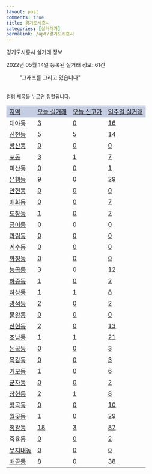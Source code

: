```yaml
---
layout: post
comments: true
title: 경기도시흥시
categories: [실거래가]
permalink: /apt/경기도시흥시
---
```


경기도시흥시 실거래 정보

2022년 05월 14일 등록된 실거래 정보: 61건

<!--<script async src="https://pagead2.googlesyndication.com/pagead/js/adsbygoogle.js?client=ca-pub-3485438051770037"
 crossorigin="anonymous"></script>-->

<script type="text/javascript">
  google.charts.load('current', {'packages':['corechart']});
  google.charts.setOnLoadCallback(drawChart);

  function drawChart() {
    var data = google.visualization.arrayToDataTable([['거래일', '매매', '전월세', '전매'], ['21-01', 15, 8, 0], ['21-02', 0, 6, 0], ['21-03', 1, 59, 0], ['21-04', 92, 222, 0], ['21-05', 699, 595, 4], ['21-06', 678, 766, 9], ['21-07', 583, 725, 7], ['21-08', 497, 659, 11], ['21-09', 411, 698, 8], ['21-10', 361, 662, 5], ['21-11', 198, 596, 4], ['21-12', 173, 592, 4], ['22-01', 192, 647, 2], ['22-02', 200, 938, 4], ['22-03', 312, 956, 2], ['22-04', 319, 851, 2], ['22-05', 24, 178, 1]]);

    var options = {
      title: '최근 1년간 유형별 거래량 추이',
      legend: { position: 'bottom' }
    };

    setTimeout(function() {
        var chart = new google.visualization.LineChart(document.getElementById('columnchart_material'));
        chart.draw(data, (options));
        document.getElementById('loading').style.display = 'none';
        var dayLabel = (new Date()).getDay();
        if (dayLabel < 2) {
            sorttable.innerSortFunction.apply(document.getElementById('week'), []);
            sorttable.innerSortFunction.apply(document.getElementById('week'), []);        
        }
        else {
            sorttable.innerSortFunction.apply(document.getElementById('today'), []);
            sorttable.innerSortFunction.apply(document.getElementById('today'), []);
        }
    }, 200);

  }
</script>

<div id="loading" style="z-index:20; display: block; margin-left: 35px">"그래프를 그리고 있습니다"</div>
<div id="columnchart_material" style="width: 95%; margin-left: -35px; display: block"></div>
<!--<div style="width: 95%; margin-left: -35px; display: block">
      <script async src="https://pagead2.googlesyndication.com/pagead/js/adsbygoogle.js?client=ca-pub-3485438051770037"
          crossorigin="anonymous"></script>
      <ins class="adsbygoogle"
          style="display:block"
          data-ad-format="fluid"
          data-ad-layout-key="-fb+5w+4e-db+86"
          data-ad-client="ca-pub-3485438051770037"
          data-ad-slot="1827090281"></ins>
      <script>
          (adsbygoogle = window.adsbygoogle || []).push({});
      </script>
</div>-->
<br>

<font size='small' style='font-size: small;'>컬럼 제목을 누르면 정렬됩니다.</font>
<table class="sortable">
  <tr style='background-color: rgba(114, 132, 186,0.4);'>
    <td id="region"><a href="#">지역</a></td>
    <td id="today"><a href="#">오늘 실거래</a></td>
    <td id="today_new"><a href="#">오늘 신고가</a></td>
    <td id="week"><a href="#">일주일 실거래</a></td>
  </tr>

  
  <tr class="item">
    <td><a href="경기도시흥시대야동">대야동</a></td>
    <td><a href="경기도시흥시대야동">3</a></td>
    <td><a href="경기도시흥시대야동">0</a></td>
    <td><a href="경기도시흥시대야동">16</a></td>
  </tr>
    

  <tr class="item">
    <td><a href="경기도시흥시신천동">신천동</a></td>
    <td><a href="경기도시흥시신천동">5</a></td>
    <td><a href="경기도시흥시신천동">5</a></td>
    <td><a href="경기도시흥시신천동">14</a></td>
  </tr>
    

  <tr class="item">
    <td><a href="경기도시흥시방산동">방산동</a></td>
    <td><a href="경기도시흥시방산동">0</a></td>
    <td><a href="경기도시흥시방산동">0</a></td>
    <td><a href="경기도시흥시방산동">0</a></td>
  </tr>
    

  <tr class="item">
    <td><a href="경기도시흥시포동">포동</a></td>
    <td><a href="경기도시흥시포동">3</a></td>
    <td><a href="경기도시흥시포동">1</a></td>
    <td><a href="경기도시흥시포동">7</a></td>
  </tr>
    

  <tr class="item">
    <td><a href="경기도시흥시미산동">미산동</a></td>
    <td><a href="경기도시흥시미산동">0</a></td>
    <td><a href="경기도시흥시미산동">0</a></td>
    <td><a href="경기도시흥시미산동">1</a></td>
  </tr>
    

  <tr class="item">
    <td><a href="경기도시흥시은행동">은행동</a></td>
    <td><a href="경기도시흥시은행동">9</a></td>
    <td><a href="경기도시흥시은행동">0</a></td>
    <td><a href="경기도시흥시은행동">29</a></td>
  </tr>
    

  <tr class="item">
    <td><a href="경기도시흥시안현동">안현동</a></td>
    <td><a href="경기도시흥시안현동">0</a></td>
    <td><a href="경기도시흥시안현동">0</a></td>
    <td><a href="경기도시흥시안현동">0</a></td>
  </tr>
    

  <tr class="item">
    <td><a href="경기도시흥시매화동">매화동</a></td>
    <td><a href="경기도시흥시매화동">0</a></td>
    <td><a href="경기도시흥시매화동">0</a></td>
    <td><a href="경기도시흥시매화동">7</a></td>
  </tr>
    

  <tr class="item">
    <td><a href="경기도시흥시도창동">도창동</a></td>
    <td><a href="경기도시흥시도창동">1</a></td>
    <td><a href="경기도시흥시도창동">0</a></td>
    <td><a href="경기도시흥시도창동">2</a></td>
  </tr>
    

  <tr class="item">
    <td><a href="경기도시흥시금이동">금이동</a></td>
    <td><a href="경기도시흥시금이동">0</a></td>
    <td><a href="경기도시흥시금이동">0</a></td>
    <td><a href="경기도시흥시금이동">0</a></td>
  </tr>
    

  <tr class="item">
    <td><a href="경기도시흥시과림동">과림동</a></td>
    <td><a href="경기도시흥시과림동">0</a></td>
    <td><a href="경기도시흥시과림동">0</a></td>
    <td><a href="경기도시흥시과림동">0</a></td>
  </tr>
    

  <tr class="item">
    <td><a href="경기도시흥시계수동">계수동</a></td>
    <td><a href="경기도시흥시계수동">0</a></td>
    <td><a href="경기도시흥시계수동">0</a></td>
    <td><a href="경기도시흥시계수동">0</a></td>
  </tr>
    

  <tr class="item">
    <td><a href="경기도시흥시화정동">화정동</a></td>
    <td><a href="경기도시흥시화정동">0</a></td>
    <td><a href="경기도시흥시화정동">0</a></td>
    <td><a href="경기도시흥시화정동">0</a></td>
  </tr>
    

  <tr class="item">
    <td><a href="경기도시흥시능곡동">능곡동</a></td>
    <td><a href="경기도시흥시능곡동">3</a></td>
    <td><a href="경기도시흥시능곡동">0</a></td>
    <td><a href="경기도시흥시능곡동">12</a></td>
  </tr>
    

  <tr class="item">
    <td><a href="경기도시흥시하중동">하중동</a></td>
    <td><a href="경기도시흥시하중동">1</a></td>
    <td><a href="경기도시흥시하중동">0</a></td>
    <td><a href="경기도시흥시하중동">2</a></td>
  </tr>
    

  <tr class="item">
    <td><a href="경기도시흥시하상동">하상동</a></td>
    <td><a href="경기도시흥시하상동">1</a></td>
    <td><a href="경기도시흥시하상동">1</a></td>
    <td><a href="경기도시흥시하상동">8</a></td>
  </tr>
    

  <tr class="item">
    <td><a href="경기도시흥시광석동">광석동</a></td>
    <td><a href="경기도시흥시광석동">2</a></td>
    <td><a href="경기도시흥시광석동">0</a></td>
    <td><a href="경기도시흥시광석동">2</a></td>
  </tr>
    

  <tr class="item">
    <td><a href="경기도시흥시물왕동">물왕동</a></td>
    <td><a href="경기도시흥시물왕동">0</a></td>
    <td><a href="경기도시흥시물왕동">0</a></td>
    <td><a href="경기도시흥시물왕동">0</a></td>
  </tr>
    

  <tr class="item">
    <td><a href="경기도시흥시산현동">산현동</a></td>
    <td><a href="경기도시흥시산현동">2</a></td>
    <td><a href="경기도시흥시산현동">0</a></td>
    <td><a href="경기도시흥시산현동">13</a></td>
  </tr>
    

  <tr class="item">
    <td><a href="경기도시흥시조남동">조남동</a></td>
    <td><a href="경기도시흥시조남동">1</a></td>
    <td><a href="경기도시흥시조남동">1</a></td>
    <td><a href="경기도시흥시조남동">21</a></td>
  </tr>
    

  <tr class="item">
    <td><a href="경기도시흥시논곡동">논곡동</a></td>
    <td><a href="경기도시흥시논곡동">0</a></td>
    <td><a href="경기도시흥시논곡동">0</a></td>
    <td><a href="경기도시흥시논곡동">3</a></td>
  </tr>
    

  <tr class="item">
    <td><a href="경기도시흥시목감동">목감동</a></td>
    <td><a href="경기도시흥시목감동">0</a></td>
    <td><a href="경기도시흥시목감동">0</a></td>
    <td><a href="경기도시흥시목감동">3</a></td>
  </tr>
    

  <tr class="item">
    <td><a href="경기도시흥시거모동">거모동</a></td>
    <td><a href="경기도시흥시거모동">1</a></td>
    <td><a href="경기도시흥시거모동">0</a></td>
    <td><a href="경기도시흥시거모동">6</a></td>
  </tr>
    

  <tr class="item">
    <td><a href="경기도시흥시군자동">군자동</a></td>
    <td><a href="경기도시흥시군자동">0</a></td>
    <td><a href="경기도시흥시군자동">0</a></td>
    <td><a href="경기도시흥시군자동">2</a></td>
  </tr>
    

  <tr class="item">
    <td><a href="경기도시흥시장현동">장현동</a></td>
    <td><a href="경기도시흥시장현동">2</a></td>
    <td><a href="경기도시흥시장현동">1</a></td>
    <td><a href="경기도시흥시장현동">8</a></td>
  </tr>
    

  <tr class="item">
    <td><a href="경기도시흥시장곡동">장곡동</a></td>
    <td><a href="경기도시흥시장곡동">0</a></td>
    <td><a href="경기도시흥시장곡동">0</a></td>
    <td><a href="경기도시흥시장곡동">10</a></td>
  </tr>
    

  <tr class="item">
    <td><a href="경기도시흥시월곶동">월곶동</a></td>
    <td><a href="경기도시흥시월곶동">1</a></td>
    <td><a href="경기도시흥시월곶동">0</a></td>
    <td><a href="경기도시흥시월곶동">29</a></td>
  </tr>
    

  <tr class="item">
    <td><a href="경기도시흥시정왕동">정왕동</a></td>
    <td><a href="경기도시흥시정왕동">18</a></td>
    <td><a href="경기도시흥시정왕동">3</a></td>
    <td><a href="경기도시흥시정왕동">87</a></td>
  </tr>
    

  <tr class="item">
    <td><a href="경기도시흥시죽율동">죽율동</a></td>
    <td><a href="경기도시흥시죽율동">0</a></td>
    <td><a href="경기도시흥시죽율동">0</a></td>
    <td><a href="경기도시흥시죽율동">2</a></td>
  </tr>
    

  <tr class="item">
    <td><a href="경기도시흥시무지내동">무지내동</a></td>
    <td><a href="경기도시흥시무지내동">0</a></td>
    <td><a href="경기도시흥시무지내동">0</a></td>
    <td><a href="경기도시흥시무지내동">0</a></td>
  </tr>
    

  <tr class="item">
    <td><a href="경기도시흥시배곧동">배곧동</a></td>
    <td><a href="경기도시흥시배곧동">8</a></td>
    <td><a href="경기도시흥시배곧동">0</a></td>
    <td><a href="경기도시흥시배곧동">38</a></td>
  </tr>
    


</table>


    